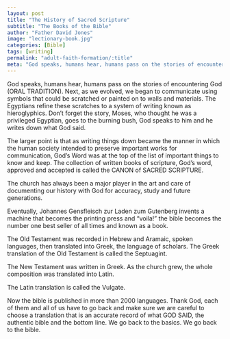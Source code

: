 ```yaml
---
layout: post
title: "The History of Sacred Scripture"
subtitle: "The Books of the Bible"
author: "Father David Jones"
image: "lectionary-book.jpg"
categories: [Bible]
tags: [writing]
permalink: "adult-faith-formation/:title"
meta: "God speaks, humans hear, humans pass on the stories of encountering God (ORAL TRADITION). Next, as we evolved, we began to communicate using symbols that could be scratched or painted on to walls and materials. The Egyptians refine these scratches to a system of writing known as hieroglyphics. Don’t forget the story, Moses, who thought he was a privileged Egyptian, goes to the burning bush, God speaks to him and he writes down what God said."
---
```

God speaks, humans hear, humans pass on the stories of encountering God (ORAL TRADITION). Next, as we evolved, we began to communicate using symbols that could be scratched or painted on to walls and materials. The Egyptians refine these scratches to a system of writing known as hieroglyphics. Don’t forget the story, Moses, who thought he was a privileged Egyptian, goes to the burning bush, God speaks to him and he writes down what God said.
<!--more-->

The larger point is that as writing things down became the manner in which the human society intended to preserve important works for communication, God’s Word was at the top of the list of important things to know and keep. The collection of written books of scripture, God’s word, approved and accepted is called the CANON of SACRED SCRIPTURE.

The church has always been a major player in the art and care of documenting our history with God for accuracy, study and future generations.

Eventually, Johannes Gensfleisch zur Laden zum Gutenberg invents a machine that becomes the printing press and “voila!” the bible becomes the number one best seller of all times and known as a book.

The Old Testament was recorded in Hebrew and Aramaic, spoken languages, then translated into Greek, the language of scholars. The Greek translation of the Old Testament is called the Septuagint.

The New Testament was written in Greek. As the church grew, the whole composition was translated into Latin.

The Latin translation is called the Vulgate.

Now the bible is published in more than 2000 languages. Thank God, each of them and all of us have to go back and make sure we are careful to choose a translation that is an accurate record of what GOD SAID, the authentic bible and the bottom line. We go back to the basics. We go back to the bible.
